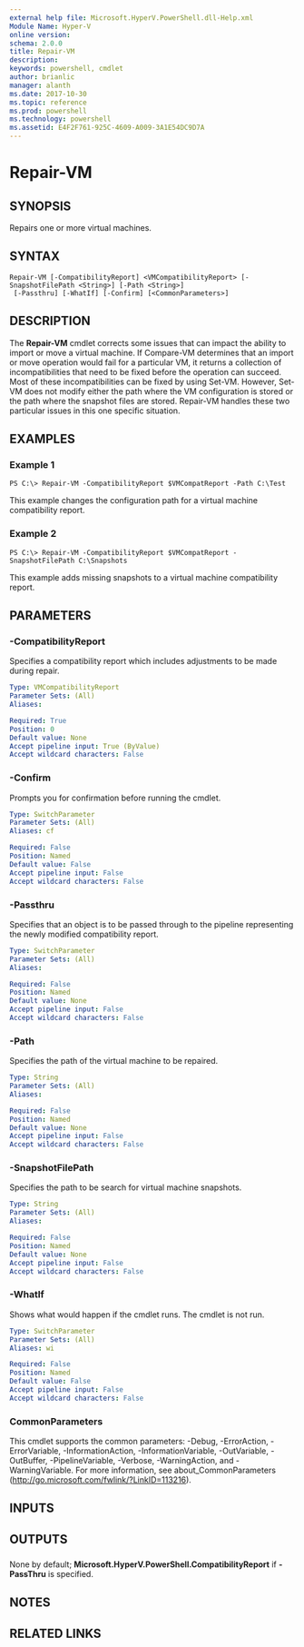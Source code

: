 ```yaml
---
external help file: Microsoft.HyperV.PowerShell.dll-Help.xml
Module Name: Hyper-V
online version: 
schema: 2.0.0
title: Repair-VM
description: 
keywords: powershell, cmdlet
author: brianlic
manager: alanth
ms.date: 2017-10-30
ms.topic: reference
ms.prod: powershell
ms.technology: powershell
ms.assetid: E4F2F761-925C-4609-A009-3A1E54DC9D7A
---
```


# Repair-VM

## SYNOPSIS
Repairs one or more virtual machines.

## SYNTAX

```
Repair-VM [-CompatibilityReport] <VMCompatibilityReport> [-SnapshotFilePath <String>] [-Path <String>]
 [-Passthru] [-WhatIf] [-Confirm] [<CommonParameters>]
```

## DESCRIPTION
The **Repair-VM** cmdlet corrects some issues that can impact the ability to import or move a virtual machine.
If Compare-VM determines that an import or move operation would fail for a particular VM, it returns a collection of incompatibilities that need to be fixed before the operation can succeed.
Most of these incompatibilities can be fixed by using Set-VM.
However, Set-VM does not modify either the path where the VM configuration is stored or the path where the snapshot files are stored.
Repair-VM handles these two particular issues in this one specific situation.

## EXAMPLES

### Example 1
```
PS C:\> Repair-VM -CompatibilityReport $VMCompatReport -Path C:\Test
```

This example changes the configuration path for a virtual machine compatibility report.

### Example 2
```
PS C:\> Repair-VM -CompatibilityReport $VMCompatReport -SnapshotFilePath C:\Snapshots
```

This example adds missing snapshots to a virtual machine compatibility report.

## PARAMETERS

### -CompatibilityReport
Specifies a compatibility report which includes adjustments to be made during repair.

```yaml
Type: VMCompatibilityReport
Parameter Sets: (All)
Aliases: 

Required: True
Position: 0
Default value: None
Accept pipeline input: True (ByValue)
Accept wildcard characters: False
```

### -Confirm
Prompts you for confirmation before running the cmdlet.

```yaml
Type: SwitchParameter
Parameter Sets: (All)
Aliases: cf

Required: False
Position: Named
Default value: False
Accept pipeline input: False
Accept wildcard characters: False
```

### -Passthru
Specifies that an object is to be passed through to the pipeline representing the newly modified compatibility report.

```yaml
Type: SwitchParameter
Parameter Sets: (All)
Aliases: 

Required: False
Position: Named
Default value: None
Accept pipeline input: False
Accept wildcard characters: False
```

### -Path
Specifies the path of the virtual machine to be repaired.

```yaml
Type: String
Parameter Sets: (All)
Aliases: 

Required: False
Position: Named
Default value: None
Accept pipeline input: False
Accept wildcard characters: False
```

### -SnapshotFilePath
Specifies the path to be search for virtual machine snapshots.

```yaml
Type: String
Parameter Sets: (All)
Aliases: 

Required: False
Position: Named
Default value: None
Accept pipeline input: False
Accept wildcard characters: False
```

### -WhatIf
Shows what would happen if the cmdlet runs.
The cmdlet is not run.

```yaml
Type: SwitchParameter
Parameter Sets: (All)
Aliases: wi

Required: False
Position: Named
Default value: False
Accept pipeline input: False
Accept wildcard characters: False
```

### CommonParameters
This cmdlet supports the common parameters: -Debug, -ErrorAction, -ErrorVariable, -InformationAction, -InformationVariable, -OutVariable, -OutBuffer, -PipelineVariable, -Verbose, -WarningAction, and -WarningVariable. For more information, see about_CommonParameters (http://go.microsoft.com/fwlink/?LinkID=113216).

## INPUTS

## OUTPUTS

###  
None by default; **Microsoft.HyperV.PowerShell.CompatibilityReport** if **-PassThru** is specified.

## NOTES

## RELATED LINKS

